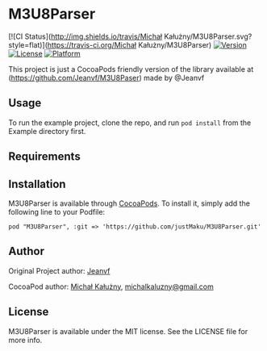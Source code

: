 # M3U8Parser

[![CI Status](http://img.shields.io/travis/Michał Kałużny/M3U8Parser.svg?style=flat)](https://travis-ci.org/Michał Kałużny/M3U8Parser)
[![Version](https://img.shields.io/cocoapods/v/M3U8Parser.svg?style=flat)](http://cocoadocs.org/docsets/M3U8Parser)
[![License](https://img.shields.io/cocoapods/l/M3U8Parser.svg?style=flat)](http://cocoadocs.org/docsets/M3U8Parser)
[![Platform](https://img.shields.io/cocoapods/p/M3U8Parser.svg?style=flat)](http://cocoadocs.org/docsets/M3U8Parser)

This project is just a CocoaPods friendly version of the library available at (https://github.com/Jeanvf/M3U8Paser) made by @Jeanvf

## Usage

To run the example project, clone the repo, and run `pod install` from the Example directory first.

## Requirements

## Installation

M3U8Parser is available through [CocoaPods](http://cocoapods.org). To install
it, simply add the following line to your Podfile:

    pod "M3U8Parser", :git => 'https://github.com/justMaku/M3U8Parser.git'

## Author

Original Project author:
[Jeanvf](https://github.com/Jeanvf) 

CocoaPod author:
[Michał Kałużny](http://github.com/justMaku), michalkaluzny@gmail.com

## License

M3U8Parser is available under the MIT license. See the LICENSE file for more info.

